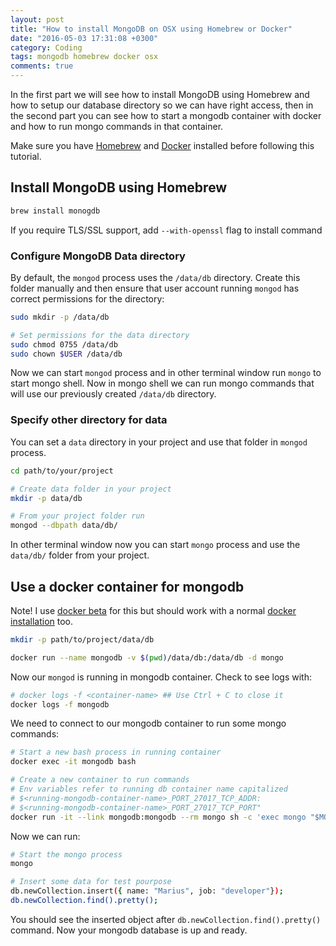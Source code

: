 ```yaml
---
layout: post
title: "How to install MongoDB on OSX using Homebrew or Docker"
date: "2016-05-03 17:31:08 +0300"
category: Coding
tags: mongodb homebrew docker osx
comments: true
---
```


In the first part we will see how to install MongoDB using Homebrew and how to setup our database directory so we can have right access, then in the second part you can see how to start a mongodb container with docker and how to run mongo commands in that container.

Make sure you have [Homebrew](http://brew.sh/) and [Docker](https://www.docker.com/) installed before following this tutorial.

## Install MongoDB using Homebrew

```bash
brew install monogdb
```

If you require TLS/SSL support, add `--with-openssl` flag to install command

### Configure MongoDB Data directory

By default, the `mongod` process uses the `/data/db` directory. Create this folder manually and then ensure that user account running `mongod` has correct permissions for the directory:

```bash
sudo mkdir -p /data/db

# Set permissions for the data directory
sudo chmod 0755 /data/db
sudo chown $USER /data/db
```

Now we can start `mongod` process and in other terminal window run `mongo` to start mongo shell. Now in mongo shell we can run mongo commands that will use our previously created `/data/db` directory.

### Specify other directory for data

You can set a `data` directory in your project and use that folder in `mongod` process.

```bash
cd path/to/your/project

# Create data folder in your project
mkdir -p data/db

# From your project folder run
mongod --dbpath data/db/
```

In other terminal window now you can start `mongo` process and use the `data/db/` folder from your project.

## Use a docker container for mongodb

Note! I use [docker beta](https://beta.docker.com/docs/) for this but should work with a normal [docker installation](https://docs.docker.com/engine/installation/mac/) too.

```bash
mkdir -p path/to/project/data/db

docker run --name mongodb -v $(pwd)/data/db:/data/db -d mongo
```

Now our `mongod` is running in mongodb container. Check to see logs with:

```bash
# docker logs -f <container-name> ## Use Ctrl + C to close it
docker logs -f mongodb
```

We need to connect to our mongodb container to run some mongo commands:

```bash
# Start a new bash process in running container
docker exec -it mongodb bash

# Create a new container to run commands
# Env variables refer to running db container name capitalized
# $<running-mongodb-container-name>_PORT_27017_TCP_ADDR:
# $<running-mongodb-container-name>_PORT_27017_TCP_PORT"
docker run -it --link mongodb:mongodb --rm mongo sh -c 'exec mongo "$MONGODB_PORT_27017_TCP_ADDR:$MONGODB_PORT_27017_TCP_PORT"'
```

Now we can run:

```bash
# Start the mongo process
mongo

# Insert some data for test pourpose
db.newCollection.insert({ name: "Marius", job: "developer"});
db.newCollection.find().pretty();
```

You should see the inserted object after `db.newCollection.find().pretty()` command. Now your mongodb database is up and ready.
